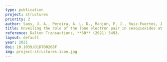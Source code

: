 ```yaml
---
type: publication
project: structures
priority: 2
author: Sans, J. A., Pereira, A. L. D., Manjón, F. J., Ruiz-Fuertes, J., Popescu, C., Muñoz, A., Rodríguez-Hernández, P., Pellicer-Porres, J., Cuenca-Gotor, V. P., Contreras-García, J., Ibáñez, J., and Monteseguro, V.
title: Unveiling the role of the lone electron pair in sesquioxides at high pressure&#58; compressibility of &beta;-Sb<sub>2</sub>O<sub>3</sub>
reference: Dalton Transactions, **50** (2021) 5493.
layout: default
year: 2021
doi: 10.1039/D1DT00268F
img: project-structures-icon.jpg
---
```

